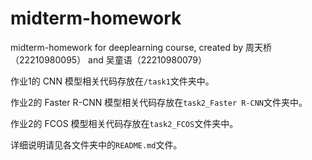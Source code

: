 # midterm-homework

midterm-homework for deeplearning course,  created by 周天桥 （22210980095） and 吴童语（22210980079）

作业1的 CNN 模型相关代码存放在`/task1`文件夹中。

作业2的 Faster R-CNN 模型相关代码存放在`task2_Faster R-CNN`文件夹中。

作业2的 FCOS 模型相关代码存放在`task2_FCOS`文件夹中。

详细说明请见各文件夹中的`README.md`文件。
